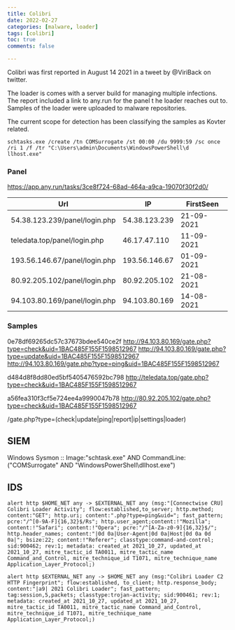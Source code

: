 ```yaml
---
title: Colibri
date: 2022-02-27
categories: [malware, loader]
tags: [colibri]
toc: true
comments: false

---
```


Colibri was first reported in August 14 2021 in a tweet by @ViriBack on twitter.

The loader is comes with a server build for managing multiple infections. The report included a link to any.run for the panel t
he loader reaches out to. Samples of the loader were uploaded to malware repositories.

The current scope for detection has been classifying the samples as Kovter related.



```commandline
schtasks.exe /create /tn COMSurrogate /st 00:00 /du 9999:59 /sc once /ri 1 /f /tr "C:\Users\admin\Documents\WindowsPowerShell\d
llhost.exe"
```

### Panel
https://app.any.run/tasks/3ce8f724-68ad-464a-a9ca-19070f30f2d0/

Url | IP | FirstSeen
---|---|---
54.38.123.239/panel/login.php | 54.38.123.239 | 21-09-2021
teledata.top/panel/login.php | 46.17.47.110 | 11-09-2021
193.56.146.67/panel/login.php | 193.56.146.67 | 01-09-2021
80.92.205.102/panel/login.php | 80.92.205.102 | 21-08-2021
94.103.80.169/panel/login.php | 94.103.80.169 | 14-08-2021

### Samples

0e78df69265dc57c37673bdee540ce2f
http://94.103.80.169/gate.php?type=check&uid=1BAC485F155F1598512967
http://94.103.80.169/gate.php?type=update&uid=1BAC485F155F1598512967
http://94.103.80.169/gate.php?type=ping&uid=1BAC485F155F1598512967

d484d8f8dd80ed5bf5405476592bc798
http://teledata.top/gate.php?type=check&uid=1BAC485F155F1598512967

a56fea310f3cf5e724ee4a9990047b78
http://80.92.205.102/gate.php?type=check&uid=1BAC485F155F1598512967


/gate.php?type=(check|update|ping|report|ip|settings|loader)

## SIEM

Windows Sysmon :: Image:"schtask.exe" AND CommandLine:("COMSurrogate" AND "WindowsPowerShell\dllhost.exe")

## IDS

```alert http $HOME_NET any -> $EXTERNAL_NET any (msg:"[Connectwise CRU] Colibri Loader Activity"; flow:established,to_server; http.method; content:"GET"; http.uri; content:".php?type=ping&uid="; fast_pattern; pcre:"/^[0-9A-F]{16,32}$/Rs"; http.user_agent;content:!"Mozilla"; content:!"Safari"; content:!"Opera"; pcre:"/^[A-Za-z0-9]{16,32}$/"; http.header_names; content:"|0d 0a|User-Agent|0d 0a|Host|0d 0a 0d 0a|"; bsize:22; content:!"Referer"; classtype:command-and-control; sid:900462; rev:1; metadata: created_at 2021_10_27, updated_at 2021_10_27, mitre_tactic_id TA0011, mitre_tactic_name Command_and_Control, mitre_technique_id T1071, mitre_technique_name Application_Layer_Protocol;)```

```alert http $EXTERNAL_NET any -> $HOME_NET any (msg:"Colibri Loader C2 HTTP Fingerprint"; flow:established, to_client; http.response_body; content:"|a9| 2021 Colibri Loader"; fast_pattern; tag:session,5,packets; classtype:trojan-activity; sid:900461; rev:1; metadata: created_at 2021_10_27, updated_at 2021_10_27, mitre_tactic_id TA0011, mitre_tactic_name Command_and_Control, mitre_technique_id T1071, mitre_technique_name Application_Layer_Protocol;)```
